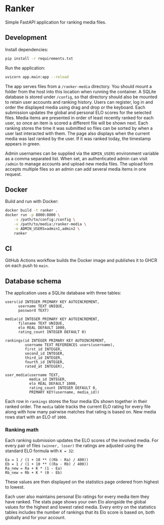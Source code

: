 # Ranker

Simple FastAPI application for ranking media files.

## Development

Install dependencies:

```bash
pip install -r requirements.txt
```

Run the application:

```bash
uvicorn app.main:app --reload
```

The app serves files from a `/ranker-media` directory. You should mount a
folder from the host into this location when running the container. A SQLite
database is stored under `/config`, so that directory should also be mounted to
retain user accounts and ranking history. Users can register, log in and order
the displayed media using drag and drop or the keyboard. Each submission updates
the global and personal ELO scores for the selected files. Media items are
presented in order of least recently ranked for each user, so once an item is
scored a different file will be shown next. Each ranking stores the time it was
submitted so files can be sorted by when a user last interacted with them.
The page also displays when the current media was last ranked by the user. If it
was ranked today, the timestamp appears in green.

Admin usernames can be supplied via the `ADMIN_USERS` environment variable as a
comma separated list. When set, an authenticated admin can visit `/admin` to
manage accounts and upload new media files. The upload form accepts multiple
files so an admin can add several media items in one request.

## Docker

Build and run with Docker:

```bash
docker build -t ranker .
docker run -p 8000:8000 \
    -v /path/to/config:/config \
    -v /path/to/media:/ranker-media \
    -e ADMIN_USERS=admin1,admin2 \
    ranker
```

## CI

GitHub Actions workflow builds the Docker image and publishes it to GHCR on each push to `main`.

## Database schema

The application uses a SQLite database with three tables:

```
users(id INTEGER PRIMARY KEY AUTOINCREMENT,
      username TEXT UNIQUE,
      password TEXT)

media(id INTEGER PRIMARY KEY AUTOINCREMENT,
      filename TEXT UNIQUE,
      elo REAL DEFAULT 1000,
      rating_count INTEGER DEFAULT 0)

rankings(id INTEGER PRIMARY KEY AUTOINCREMENT,
         username TEXT REFERENCES users(username),
         first_id INTEGER,
         second_id INTEGER,
         third_id INTEGER,
         fourth_id INTEGER,
         rated_at INTEGER),

user_media(username TEXT,
           media_id INTEGER,
           elo REAL DEFAULT 1000,
           rating_count INTEGER DEFAULT 0,
           PRIMARY KEY(username, media_id))
```

Each row in `rankings` stores the four media IDs shown together in their ranked
order. The `media` table tracks the current ELO rating for every file along with
how many pairwise matches that rating is based on. New media rows start with an
ELO of `1000`.

### Ranking math

Each ranking submission updates the ELO scores of the involved media. For every
pair of files `(winner, loser)` the ratings are adjusted using the standard ELO
formula with `K = 32`:

```
Ea = 1 / (1 + 10 ** ((Rb - Ra) / 400))
Eb = 1 / (1 + 10 ** ((Ra - Rb) / 400))
Ra_new = Ra + K * (1 - Ea)
Rb_new = Rb + K * (0 - Eb)
```

These values are then displayed on the statistics page ordered from highest to
lowest.

Each user also maintains personal Elo ratings for every media item they have
ranked. The stats page shows your own Elo alongside the global values for the
highest and lowest rated media. Every entry on the statistics tables includes
the number of rankings that its Elo score is based on, both globally and for
your account.

